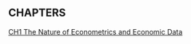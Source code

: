 ## CHAPTERS
[CH1 The Nature of Econometrics and Economic Data](CH1%20The%20Nature%20of%20Econometrics%20and%20Economic%20Data/ch1.pdf)

